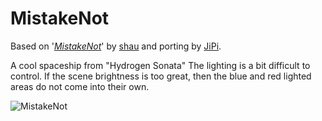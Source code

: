 MistakeNot
==================

Based on '_[MistakeNot](https://www.shadertoy.com/view/4llfDl)_' by [shau](https://www.shadertoy.com/user/shau) and porting by [JiPi](Profiles/JiPi.md).

A cool spaceship from "Hydrogen Sonata" The lighting is a bit difficult to control. If the scene brightness is too great, then the blue and red lighted areas do not come into their own.



![MistakeNot](https://user-images.githubusercontent.com/78935215/118020455-6356e600-b35a-11eb-9cc9-e767b5da8319.gif)
